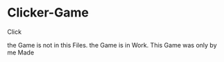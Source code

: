 # Clicker-Game
Click

the Game is not in this Files.
the Game is in Work.
This Game was only by me Made 
